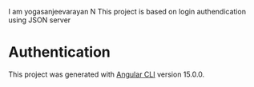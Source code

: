 I am yogasanjeevarayan N
This project is based on login authendication using JSON server

# Authentication
This project was generated with [Angular CLI](https://github.com/angular/angular-cli) version 15.0.0.
